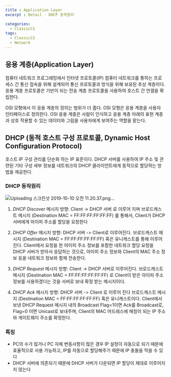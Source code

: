 ```yaml
---
title : Application Layer
excerpt : Detail - DHCP 동작원리

categories:
  - ClassicCS
tags:
  - ClassicCS
  - Network
---
```


## 응용 계층(Application Layer)

컴퓨터 네트워크 프로그래밍에서 인터넷 프로토콜(IP) 컴퓨터 네트워크를 통하는 프로세스 간 통신 접속을 위해 설계되어 통신 프로토콜과 방식을 위해 보유된 추상 계층이다. 응용 계층 프로토콜은 기반이 되는 전송 계층 프로토콜을 사용하여 호스트 간 연결을 확립한다.

OSI 모형에서 이 응용 계층의 정의는 범위가 더 좁다. OSI 모형은 응용 계층을 사용자 인터페이스로 정의한다. OSI 응용 계층은 사람이 인식하고 응용 계층 아래의 표현 계층과 상호 작용할 수 있는 데이터와 그림을 사용자에게 보여주는 역할을 맡는다.

## DHCP (동적 호스트 구성 프로토콜, Dynamic Host Configuration Protocol)

호스트 IP 구성 관리를 단순화 하는 IP 표준이다. DHCP 서버를 사용하여 IP 주소 및 관련된 기타 구성 세부 정보를 네트워크의 DHCP 클라이언트에게 동적으로 할당하는 방법을 제공한다.

### DHCP 동작원리

![Uploading 스크린샷 2019-10-10 오전 11.20.37.png…](https://user-images.githubusercontent.com/44635266/66534066-0d073d00-eb50-11e9-9c20-b35a5bcaf11a.png)

1. *DHCP Discover*
메시지 방향: Client -> DHCP 서버 로 이루어 지며 브로드캐스트 메시지 (Destination MAC = FF:FF:FF:FF:FF:FF) 를 통해서, Client가 DHCP 서버에게 아이피 주소를 할당을 요청한다

2. *DHCP Offer*
메시지 방향: DHCP 서버 -> Client로 이루어진다. 브로드캐스트 메시지 (Destination MAC = FF:FF:FF:FF:FF:FF) 혹은 유니캐스트를 통해 이루어진다. Client에서 요청을 한 아이피 주소 정보를 포함한 네트워크 할당 요청을 DHCP 서버가 받아서 응답하는 것으로, 아이피 주소 정보와 Client의 MAC 주소 정보 등을 네트워크 정보와 함께 전송한다.

3) *DHCP Request*
메시지 방향: Client -> DHCP 서버로 이루어진다. 브로드캐스트 메시지 (Destination MAC = FF:FF:FF:FF:FF:FF) 로 Client이 받은 아이피 주소 정보를 사용하겠다는 것을 서버로 보내 확정 받는 메시지이다.

4) *DHCP Ack*
메시지 방향: DHCP 서버 -> Client 로 이루어 진다 브로드캐스트 메시지 (Destination MAC = FF:FF:FF:FF:FF:FF) 혹은 유니캐스트이다. Client에서 보낸 DHCP Request 메시지 내의 Broadcast Flag=1이면 Ack를 Broadcast로, Flag=0 이면 Unicast로 보내주며, Client의 MAC 어드레스에 매칭이 되는 IP 주소와 게이트웨이 주소를 확정한다.  


### 특징

* PC의 수가 많거나 PC 자체 변동사항이 많은 경우 IP 설정이 자동으로 되기 때문에 효율적으로 사용 가능하고, IP를 자동으로 할당해주기 때문에 IP 충돌을 막을 수 있다
* DHCP 서버에 의존되기 때문에 DHCP 서버가 다운되면 IP 할당이 제대로 이루어지지 않는다


